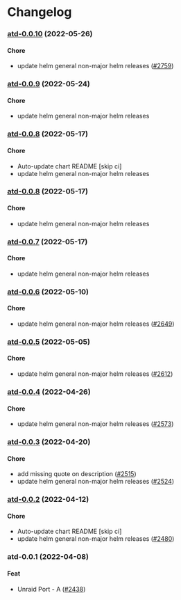 # Changelog<br>


<a name="atd-0.0.10"></a>
### [atd-0.0.10](https://github.com/truecharts/apps/compare/atd-0.0.9...atd-0.0.10) (2022-05-26)

#### Chore

* update helm general non-major helm releases ([#2759](https://github.com/truecharts/apps/issues/2759))



<a name="atd-0.0.9"></a>
### [atd-0.0.9](https://github.com/truecharts/apps/compare/atd-0.0.8...atd-0.0.9) (2022-05-24)

#### Chore

* update helm general non-major helm releases



<a name="atd-0.0.8"></a>
### [atd-0.0.8](https://github.com/truecharts/apps/compare/atd-0.0.7...atd-0.0.8) (2022-05-17)

#### Chore

* Auto-update chart README [skip ci]
* update helm general non-major helm releases



<a name="atd-0.0.8"></a>
### [atd-0.0.8](https://github.com/truecharts/apps/compare/atd-0.0.7...atd-0.0.8) (2022-05-17)

#### Chore

* update helm general non-major helm releases



<a name="atd-0.0.7"></a>
### [atd-0.0.7](https://github.com/truecharts/apps/compare/atd-0.0.6...atd-0.0.7) (2022-05-17)

#### Chore

* update helm general non-major helm releases



<a name="atd-0.0.6"></a>
### [atd-0.0.6](https://github.com/truecharts/apps/compare/atd-0.0.5...atd-0.0.6) (2022-05-10)

#### Chore

* update helm general non-major helm releases ([#2649](https://github.com/truecharts/apps/issues/2649))



<a name="atd-0.0.5"></a>
### [atd-0.0.5](https://github.com/truecharts/apps/compare/atd-0.0.4...atd-0.0.5) (2022-05-05)

#### Chore

* update helm general non-major helm releases ([#2612](https://github.com/truecharts/apps/issues/2612))



<a name="atd-0.0.4"></a>
### [atd-0.0.4](https://github.com/truecharts/apps/compare/atd-0.0.3...atd-0.0.4) (2022-04-26)

#### Chore

* update helm general non-major helm releases ([#2573](https://github.com/truecharts/apps/issues/2573))



<a name="atd-0.0.3"></a>
### [atd-0.0.3](https://github.com/truecharts/apps/compare/atd-0.0.2...atd-0.0.3) (2022-04-20)

#### Chore

* add missing quote on description ([#2515](https://github.com/truecharts/apps/issues/2515))
* update helm general non-major helm releases ([#2524](https://github.com/truecharts/apps/issues/2524))



<a name="atd-0.0.2"></a>
### [atd-0.0.2](https://github.com/truecharts/apps/compare/atd-0.0.1...atd-0.0.2) (2022-04-12)

#### Chore

* Auto-update chart README [skip ci]
* update helm general non-major helm releases ([#2480](https://github.com/truecharts/apps/issues/2480))



<a name="atd-0.0.1"></a>
### atd-0.0.1 (2022-04-08)

#### Feat

* Unraid Port - A ([#2438](https://github.com/truecharts/apps/issues/2438))
